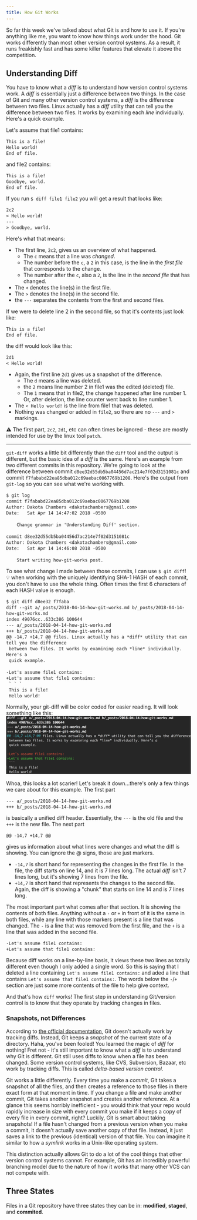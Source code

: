 ```yaml
---
title: How Git Works
---
```


So far this week we've talked about what Git is and how to use it. If you're
anything like me, you want to know how things work under the hood. Git works
differently than most other version control systems. As a result, it runs
freakishly fast and has some killer features that elevate it above the competition.

## Understanding Diff

You have to know what a *diff* is to understand how version control systems work.
A *diff* is essentially just a difference between two things. In the case of Git
and many other version control systems, a *diff* is the difference between two
files. Linux actually has a *diff* utility that can tell you the difference
between two files. It works by examining each *line* individually. Here's a
quick example.

Let's assume that file1 contains:
```
This is a file!
Hello world!
End of file.
```
and file2 contains:
```
This is a file!
Goodbye, world.
End of file.
```
If you run `$ diff file1 file2` you will get a result that looks like:
```
2c2
< Hello world!
---
> Goodbye, world.
```
Here's what that means:
* The first line, `2c2`, gives us an overview of what happened.
  *  The `c` means that a line was *changed*.
  *  The number before the `c`, a `2` in this case, is the line in the *first
  file* that corresponds to the change.
  * The number after the `c`, also a `2`, is the line in the *second file* that
  has changed.
* The `<` denotes the line(s) in the first file.
* The `>` denotes the line(s) in the second file.
* the `---` separates the contents from the first and second files.

If we were to delete line 2 in the second file, so that it's contents just look
like:
```
This is a file!
End of file.
```
the diff would look like this:
```
2d1
< Hello world!
```
* Again, the first line `2d1` gives us a snapshot of the difference.
  * The `d` means a line was deleted.
  * the `2` means line number 2 in file1 was the edited (deleted) file.
  * The `1` means that in file2, the change happened after line number 1. Or,
  after deletion, the line counter went back to line number 1.
* The `< Hello world!` is the line from file1 that was deleted.
* Nothing was changed or added in `file2`, so there are no `---` and `>` markings.

:warning: The first part, `2c2`, `2d1`, etc can often times be ignored - these are
mostly intended for use by the linux tool `patch`.

---

`git-diff` works a little bit differently than the `diff` tool and the output is
different, but the basic idea of a *diff* is the same. Here's an example from
two different commits in this repository. We're going to look at the difference
between commit `d8ee32d55db5ba04456d7ac214e7f02d3151081c` and commit
`f7fababd22ea85dba012c69aebac0067769b1208`. Here's the output from `git-log`
so you can see what we're working with.
```
$ git log
commit f7fababd22ea85dba012c69aebac0067769b1208
Author: Dakota Chambers <dakotachambers@gmail.com>
Date:   Sat Apr 14 14:47:02 2018 -0500

    Change grammar in 'Understanding Diff' section.

commit d8ee32d55db5ba04456d7ac214e7f02d3151081c
Author: Dakota Chambers <dakotachambers@gmail.com>
Date:   Sat Apr 14 14:46:08 2018 -0500

    Start writing how-git-works post.
```
To see what change I made between those commits, I can use `$ git diff`!
:bulb: when working with the uniquely identifying SHA-1 HASH of each commit, you
don't have to use the whole thing. Often times the first 6 characters of each
HASH value is enough.
```
$ git diff d8ee32 f7faba
diff --git a/_posts/2018-04-14-how-git-works.md b/_posts/2018-04-14-how-git-works.md
index 49076cc..633c386 100644
--- a/_posts/2018-04-14-how-git-works.md
+++ b/_posts/2018-04-14-how-git-works.md
@@ -14,7 +14,7 @@ files. Linux actually has a *diff* utility that can tell you the difference
 between two files. It works by examining each *line* individually. Here's a
 quick example.

-Let's assume file1 contains:
+Let's assume that file1 contains:
 ` ` `
 This is a file!
 Hello world!
```

Normally, your git-diff will be color coded for easier reading. It will look
something like this:
![](/assets/images/git-diff-screenshot.png)

Whoa, this looks a lot scarier! Let's break it down...there's only a few things
we care about for this example. The first part
```
--- a/_posts/2018-04-14-how-git-works.md
+++ b/_posts/2018-04-14-how-git-works.md
```
is basically a unified diff header. Essentially, the `---` is the old file and
the `+++` is the new file. The next part
```
@@ -14,7 +14,7 @@
```
gives us information about what lines were changes and what the diff is showing.
You can ignore the @ signs, those are just markers.
* `-14,7` is short hand for representing the changes in the first file. In the
file, the diff starts on line 14, and it is 7 lines long. The actual *diff* isn't
7 lines long, but it's showing 7 lines from the file.
* `+14,7` is short hand that represents the changes to the second file. Again,
the diff is showing a "chunk" that starts on line 14 and is 7 lines long.

The most important part what comes after that section. It is showing the contents
of both files. Anything without a `-` or `+` in front of it is the same in both
files, while any line with those markers present is a line that was changed.
The `-` is a line that was removed from the first file, and the `+` is a line that
was added in the second file.
```
-Let's assume file1 contains:
+Let's assume that file1 contains:
```
Because diff works on a line-by-line basis, it views these two lines as totally
different even though I only added a single word. So this is saying that I deleted
a line containing `Let's assume file1 contains:` and aded a line that contains
`Let's assume that file1 contains:`. The words below the `-`/`+` section are just
some more contents of the file to help give context.

And that's how `diff` works! The first step in understanding Git/version control
is to know that they operate by tracking changes in files.

### Snapshots, not Differences

According to [the official documentation](https://git-scm.com/book/en/v2/Getting-Started-Git-Basics),
Git doesn't actually work by tracking diffs. Instead, Git keeps a *snapshot* of
the current state of a directory. Haha, you've been fooled! You learned the magic
of *diff* for nothing! Fret not - it's still important to know what a *diff* is
to understand why Git is different. Git still uses diffs to know when a file has
been changed. Some version control systems, like CVS, Subversion, Bazaar, etc
work by tracking diffs. This is called *delta-based version control*.

Git works a little differently. Every time you make a *commit*, Git takes a
snapshot of all the files, and then creates a reference to those files in there
exact form at that moment in time. If you change a file and make another commit,
Git takes another snapshot and creates another reference. At a glance this seems
horribly inefficient - you would think that your repo would rapidly increase in
size with every commit you make if it keeps a copy of every file in every commit,
right? Luckily, Git is smart about taking snapshots! If a file hasn't changed
from a previous version when you make a commit, it doesn't actually save another
copy of that file. Instead, it just saves a link to the previous (identical)
version of that file. You can imagine it similar to how a *symlink* works in a
Unix-like operating system.

This distinction actually allows Git to do a lot of the cool things that other
version control systems cannot. For example, Git has an incredibly powerful
branching model due to the nature of how it works that many other VCS can not
compete with.

## Three States

Files in a Git repository have three states they can be in: **modified**,
**staged**, and **commited**.
